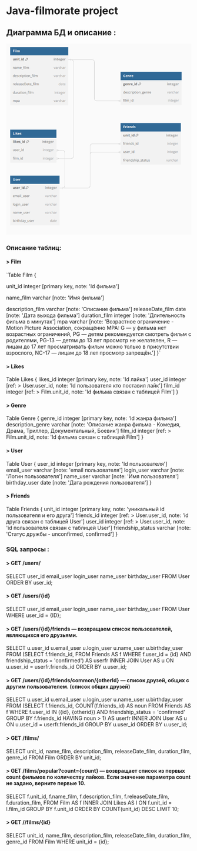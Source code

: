 # Java-filmorate project
## Диаграмма БД и описание :
![Диаграмма БД](https://github.com/SAleksandrEr/java-filmorate/blob/main/Filmorate_DB_diagram.png)
### Описание таблиц:
#### > Film
`Table Film {

 unit_id integer [primary key, note: 'Id фильма']
 
 name_film varchar [note: 'Имя фильма']
 
 description_film varchar [note: 'Описание фильма']
 releaseDate_film date [note: 'Дата выхода фильма']
 duration_film  integer [note: 'Длительность фильма в минутах']
 mpa varchar [note: 'Возрастное ограничение - Motion Picture Association, сокращённо МРА:
  G — у фильма нет возрастных ограничений,
  PG — детям рекомендуется смотреть фильм с родителями,
  PG-13 — детям до 13 лет просмотр не желателен,
  R — лицам до 17 лет просматривать фильм можно только в присутствии взрослого,
  NC-17 — лицам до 18 лет просмотр запрещён.']
}`

#### > Likes
  Table Likes {
  likes_id integer [primary key, note: 'Id лайка']
  user_id integer  [ref: > User.user_id, note: 'Id пользователя кто поставил лайк']
  film_id integer [ref: > Film.unit_id, note: 'Id фильма связан с таблицей Film']
}

#### > Genre
  Table Genre {
  genre_id integer [primary key, note: 'Id жанра фильма']
  description_genre varchar [note: 'Описание жанра фильма - Комедия, Драма, Триллер, Документальный, Боевик']
  film_id integer [ref: > Film.unit_id, note: 'Id фильма связан с таблицей Film']
}

#### > User
  Table User {
  user_id integer [primary key, note: 'Id пользователя']
  email_user varchar [note: 'email пользователя']
  login_user varchar [note: 'Логин пользователя']
  name_user varchar  [note: 'Имя пользователя']
  birthday_user date [note: 'Дата рождения пользователя']
}

#### > Friends
  Table Friends {
  unit_id integer [primary key, note: 'уникальный id пользователя и его друга']
  friends_id integer [ref: > User.user_id, note: 'id друга связан с таблицей User'] 
  user_id integer [ref: > User.user_id, note: 'id пользователя связан с таблицей User']
  friendship_status varchar [note: 'Статус дружбы - unconfirmed, confirmed']
}

### SQL запросы :

#### > GET /users/
  SELECT 
  user_id
  email_user
  login_user
  name_user
  birthday_user
FROM User
ORDER BY user_id; 

#### > GET /users/{id}
SELECT 
  user_id
  email_user
  login_user
  name_user
  birthday_user
FROM User
WHERE user_id = {ID};

#### > GET /users/{id}/friends — возвращаем список пользователей, являющихся его друзьями.
SELECT 
  u.user_id
  u.email_user
  u.login_user
  u.name_user
  u.birthday_user
FROM (SELECT 
       f.friends_id,
FROM Friends AS f
WHERE f.user_id = {id}
      AND friendship_status = 'confirmed') AS userfr
INNER JOIN User AS u ON u.user_id = userfr.friends_id
ORDER BY u.user_id;

#### > GET /users/{id}/friends/common/{otherId} — список друзей, общих с другим пользователем. (список общих друзей)
SELECT 
  u.user_id
  u.email_user
  u.login_user
  u.name_user
  u.birthday_user
FROM (SELECT 
       f.friends_id,
       COUNT(f.friends_id) AS noun
FROM Friends AS f
WHERE f.user_id IN ({id}, {otherid})
      AND friendship_status = 'confirmed'
GROUP BY f.friends_id
HAVING noun > 1) AS userfr
INNER JOIN User AS u ON u.user_id = userfr.friends_id
GROUP BY u.user_id
ORDER BY u.user_id;

#### > GET /films/
SELECT 
  unit_id, 
  name_film,
  description_film,
  releaseDate_film,
  duration_film,
  genre_id
FROM Film
ORDER BY unit_id; 

#### > GET /films/popular?count={count} — возвращает список из первых count фильмов по количеству лайков. Если значение параметра count не задано, верните первые 10.
 SELECT 
  f.unit_id, 
  f.name_film,
  f.description_film,
  f.releaseDate_film,
  f.duration_film,
FROM Film AS f
INNER JOIN Likes AS l ON f.unit_id = l.film_id
GROUP BY f.unit_id
ORDER BY COUNT(unit_id) DESC
LIMIT 10;

#### > GET //films/{id}
SELECT 
  unit_id, 
  name_film,
  description_film,
  releaseDate_film,
  duration_film,
  genre_id
FROM Film
WHERE unit_id = {id};

